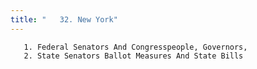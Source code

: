 ```yaml
---
title: "   32. New York"
---
```



       1. Federal Senators And Congresspeople, Governors,
       2. State Senators Ballot Measures And State Bills
